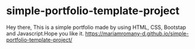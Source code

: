 # simple-portfolio-template-project
 Hey there, This is a simple portfolio made by using HTML, CSS, Bootstap and Javascript.Hope you like it.
 https://mariamromany-d.github.io/simple-portfolio-template-project/   
 

